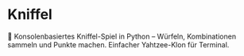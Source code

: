 # Kniffel
🎲 Konsolenbasiertes Kniffel-Spiel in Python – Würfeln, Kombinationen sammeln und Punkte machen. Einfacher Yahtzee-Klon für Terminal.
